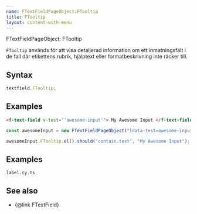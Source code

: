 ```yaml
---
name: FTextFieldPageObject:FTooltip
title: FTooltip
layout: content-with-menu
---
```


FTextFieldPageObject: FTooltip

`FTooltip` används för att visa detaljerad information om ett inmatningsfält i de fall där etikettens rubrik, hjälptext eller formatbeskrivning inte räcker till.

## Syntax

```ts
textfield.FTooltip;
```

## Examples

```html static
<f-text-field v-test="'awesome-input'"> My Awesome Input </f-text-field>
```

```ts
const awesomeInput = new FTextFieldPageObject("[data-test=awesome-input]");

awesomeInput.FTooltip.el().should("contain.text", "My Awesome Input");
```

## Examples

```import
label.cy.ts
```

## See also

-   {@link FTextField}
